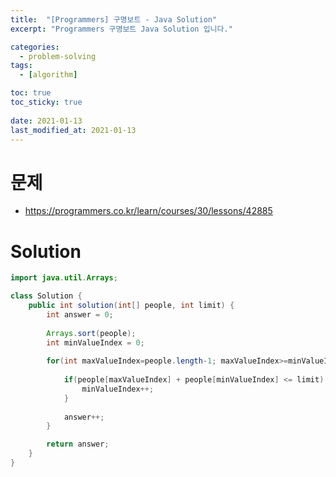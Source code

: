 ```yaml
---
title:  "[Programmers] 구명보트 - Java Solution"
excerpt: "Programmers 구명보트 Java Solution 입니다."

categories:
  - problem-solving
tags:
  - [algorithm]

toc: true
toc_sticky: true
 
date: 2021-01-13
last_modified_at: 2021-01-13
---
```

# 문제
- https://programmers.co.kr/learn/courses/30/lessons/42885

# Solution

``` java
import java.util.Arrays;

class Solution {
    public int solution(int[] people, int limit) {
        int answer = 0;
        
        Arrays.sort(people);
        int minValueIndex = 0;
        
        for(int maxValueIndex=people.length-1; maxValueIndex>=minValueIndex; maxValueIndex--) {
            
            if(people[maxValueIndex] + people[minValueIndex] <= limit) {
                minValueIndex++;
            }
            
            answer++;
        }

        return answer;
    }
}
```